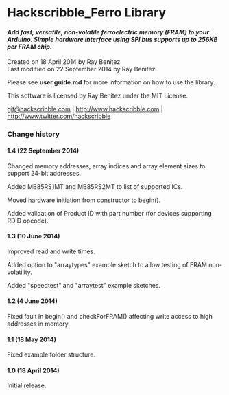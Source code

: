 Hackscribble_Ferro Library
==========================

#### *Add fast, versatile, non-volatile ferroelectric memory (FRAM) to your Arduino. Simple hardware interface using SPI bus supports up to 256KB per FRAM chip.*

  
Created on 18 April 2014 by Ray Benitez  
Last modified on 22 September 2014 by Ray Benitez		
  
Please see **user guide.md** for more information on how to use the library.

This software is licensed by Ray Benitez under the MIT License.
	
git@hackscribble.com | http://www.hackscribble.com | http://www.twitter.com/hackscribble


 

### Change history

#### 1.4 (22 September 2014)

Changed memory addresses, array indices and array element sizes to support 24-bit addresses.

Added MB85RS1MT and MB85RS2MT to list of supported ICs.

Moved hardware initiation from constructor to begin().

Added validation of Product ID with part number (for devices supporting RDID opcode).

#### 1.3 (10 June 2014)

Improved read and write times.

Added option to "arraytypes" example sketch to allow testing of FRAM non-volatility.

Added "speedtest" and "arraytest" example sketches.

#### 1.2 (4 June 2014)
 
Fixed fault in begin() and checkForFRAM() affecting write access to high addresses in memory.

#### 1.1 (18 May 2014)
 
Fixed example folder structure.

#### 1.0 (18 April 2014)

Initial release.
